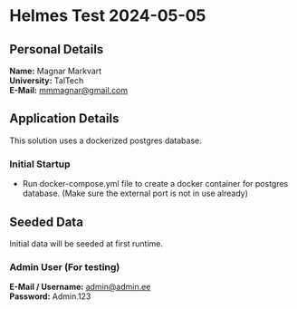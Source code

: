 # Helmes Test 2024-05-05



## Personal Details
<b>Name:</b> Magnar Markvart  
<b>University:</b> TalTech <br />
<b>E-Mail:</b> mmmagnar@gmail.com


## Application Details
This solution uses a dockerized postgres database.

### Initial Startup
* Run docker-compose.yml file to create a docker container for postgres database.
  (Make sure the external port is not in use already)
  

## Seeded Data
Initial data will be seeded at first runtime.

### Admin User (For testing)
<b>E-Mail / Username:</b> admin@admin.ee <br />
<b>Password:</b> Admin.123